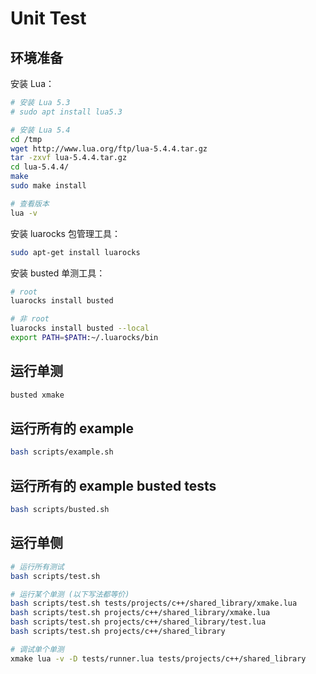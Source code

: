 # Unit Test

## 环境准备

安装 Lua：

```bash
# 安装 Lua 5.3
# sudo apt install lua5.3

# 安装 Lua 5.4
cd /tmp
wget http://www.lua.org/ftp/lua-5.4.4.tar.gz
tar -zxvf lua-5.4.4.tar.gz
cd lua-5.4.4/
make
sudo make install

# 查看版本
lua -v
```

安装 luarocks 包管理工具：

```bash
sudo apt-get install luarocks
```

安装 busted 单测工具：

```bash
# root
luarocks install busted

# 非 root
luarocks install busted --local
export PATH=$PATH:~/.luarocks/bin
```

## 运行单测

```bash
busted xmake
```

## 运行所有的 example

```bash
bash scripts/example.sh
```

## 运行所有的 example busted tests

```bash
bash scripts/busted.sh
```

## 运行单侧

```bash
# 运行所有测试
bash scripts/test.sh

# 运行某个单测 (以下写法都等价)
bash scripts/test.sh tests/projects/c++/shared_library/xmake.lua
bash scripts/test.sh projects/c++/shared_library/xmake.lua
bash scripts/test.sh projects/c++/shared_library/test.lua
bash scripts/test.sh projects/c++/shared_library

# 调试单个单测
xmake lua -v -D tests/runner.lua tests/projects/c++/shared_library
```
